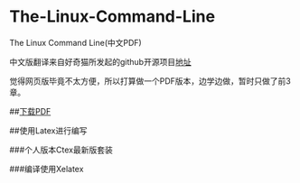 The-Linux-Command-Line
======================

The Linux Command Line(中文PDF)

中文版翻译来自好奇猫所发起的github开源项目[地址](http://billie66.github.io/TLCL/book/zh/)

觉得网页版毕竟不太方便，所以打算做一个PDF版本，边学边做，暂时只做了前3章。

##[下载PDF](https://github.com/UnkelTao/The-Linux-Command-Line/raw/master/Book.pdf)

##使用Latex进行编写

###个人版本Ctex最新版套装

###编译使用Xelatex


